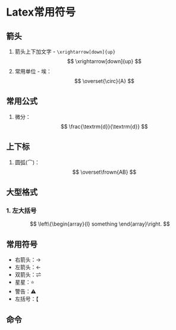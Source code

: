 # Latex常用符号

## 箭头

1. 箭头上下加文字 - `\xrightarrow[down]{up}`
   $$
   \xrightarrow[down]{up}
   $$
2. 常用单位 - 埃：
   $$
   \overset{\circ}{A}
   $$

## 常用公式

1. 微分：
   $$
   \frac{\textrm{d}}{\textrm{d}}
   $$

## 上下标

1. 圆弧(⌒)：
   $$
   \overset\frown{AB}
   $$

## 大型格式

### 1. 左大括号

$$
\left\{\begin{array}{l}
something
\end{array}\right.
$$

## 常用符号

* 右箭头：→
* 左箭头：←
* 双箭头：⇌
* 星星：⭐
* 警告：⚠
* 左括号：【

## 命令
